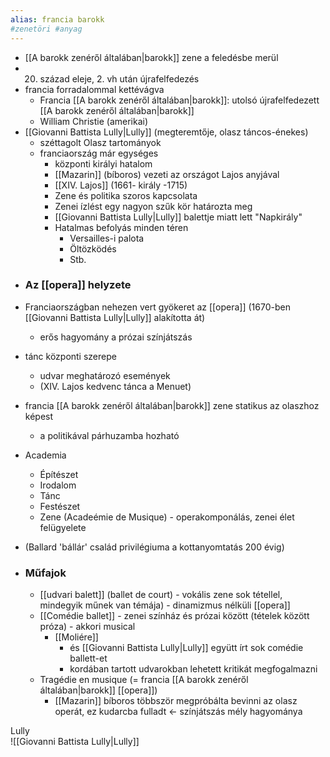 ```yaml
---
alias: francia barokk
#zenetöri #anyag
---
```


-   [[A barokk zenéről általában|barokk]] zene a feledésbe merül
-   20. század eleje, 2. vh után újrafelfedezés
-   francia forradalommal kettévágva
    -   Francia [[A barokk zenéről általában|barokk]]: utolsó újrafelfedezett [[A barokk zenéről általában|barokk]]
    -   William Christie (amerikai)
-   [[Giovanni Battista Lully|Lully]] (megteremtője, olasz táncos-énekes)
    -   széttagolt Olasz tartományok
    -   franciaország már egységes
        -   központi királyi hatalom
        -   [[Mazarin]] (bíboros) vezeti az országot Lajos anyjával
        -   [[XIV. Lajos]] (1661- király -1715)
        -   Zene és politika szoros kapcsolata
        -   Zenei ízlést egy nagyon szűk kör határozta meg
        -   [[Giovanni Battista Lully|Lully]] balettje miatt lett "Napkirály"
        -   Hatalmas befolyás minden téren
            -   Versailles-i palota
            -   Öltözködés
            -   Stb.
	
* ### Az [[opera]] helyzete
-   Franciaországban nehezen vert gyökeret az [[opera]] (1670-ben [[Giovanni Battista Lully|Lully]] alakította át)
    -   erős hagyomány a prózai színjátszás
-   tánc központi szerepe
    -   udvar meghatározó események
    -   (XIV. Lajos kedvenc tánca a Menuet)
-   francia [[A barokk zenéről általában|barokk]] zene statikus az olaszhoz képest
    -   a politikával párhuzamba hozható
-   Academia
    -   Építészet
    -   Irodalom
    -   Tánc
    -   Festészet
    -   Zene (Acadeémie de Musique) - operakomponálás, zenei élet felügyelete
-   (Ballard 'bállár' család privilégiuma a kottanyomtatás 200 évig)
	
- ### Műfajok 
    -   [[udvari balett]] (ballet de court) - vokális zene sok tétellel, mindegyik műnek van témája) - dinamizmus nélküli [[opera]]
    -   [[Comédie ballet]] - zenei színház és prózai között (tételek között próza) - akkori musical
        -   [[Moliére]]
            -   és [[Giovanni Battista Lully|Lully]] együtt írt sok comédie ballett-et
            -   kordában tartott udvarokban lehetett kritikát megfogalmazni
    -   Tragédie en musique (= francia [[A barokk zenéről általában|barokk]] [[opera]])
        -   [[Mazarin]] bíboros többször megpróbálta bevinni az olasz operát, ez kudarcba fulladt <- színjátszás mély hagyománya

Lully    
![[Giovanni Battista Lully|Lully]]